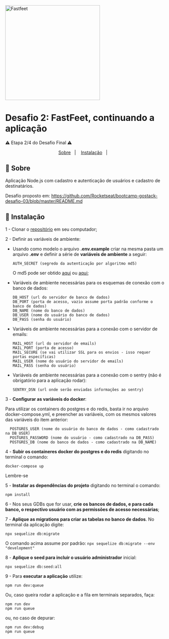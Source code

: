 <img alt="Fastfeet" title="Fastfeet" src="https://github.com/Rocketseat/bootcamp-gostack-desafio-02/raw/master/.github/logo.png" width="300px" style="max-width:100%;">

# Desafio 2: FastFeet, continuando a aplicação
⚠️ Etapa 2/4 do Desafio Final ⚠️


<p align="center">
  <a href="#-sobre">Sobre</a>&nbsp;&nbsp;&nbsp;|&nbsp;&nbsp;&nbsp;
  <a href="#-instalação">Instalação</a>&nbsp;&nbsp;&nbsp;|&nbsp;&nbsp;&nbsp;
</p>


## 🚀 **Sobre**
Aplicação Node.js com cadastro e autenticação de usuários e cadastro de destinatários.

Desafio proposto em: https://github.com/Rocketseat/bootcamp-gostack-desafio-03/blob/master/README.md

## 🚀 **Instalação**
1 - Clonar o <a href="https://github.com/MateusTymoniuk/bootcamp-gostack-desafio-03">repositório</a> em seu computador;

2 - Definir as variáveis de ambiente:

  - Usando como modelo o arquivo **.env.example** criar na mesma pasta um arquivo **.env** e definir a série de **variáveis de ambiente** a seguir:

        AUTH_SECRET (segredo da autenticação por algoritmo md5)

    O md5 pode ser obtido <a href="https://www.md5online.org/">aqui</a> ou <a href="https://www.md5hashgenerator.com/">aqui</a>;

  - Variáveis de ambiente necessárias para os esquemas de conexão com o banco de dados:

        DB_HOST (url do servidor de banco de dados)
        DB_PORT (porta de acesso, vazio assume porta padrão conforme o banco de dados)
        DB_NAME (nome do banco de dados)
        DB_USER (nome do usuário do banco de dados)
        DB_PASS (senha do usuário)

  - Variáveis de ambiente necessárias para a conexão com o servidor de emails:

        MAIL_HOST (url do servidor de emails)
        MAIL_PORT (porta de acesso)
        MAIL_SECURE (se vai utilizar SSL para os envios - isso requer portas específicas)
        MAIL_USER (nome do usuário do servidor de emails)
        MAIL_PASS (senha do usuário)

  - Variáveis de ambiente necessárias para a conexão com o sentry (não é obrigatório para a aplicação rodar):

        SENTRY_DSN (url onde serão enviadas informações ao sentry)

3 - **Configurar as variáveis do docker**:

  Para utilizar os containers do postgres e do redis, basta ir no arquivo docker-compose.yml, e preencher as variáveis, com os mesmos valores das variáveis do item anterior:

      POSTGRES_USER (nome do usuário do banco de dados - como cadastrado na DB_USER)
      POSTGRES_PASSWORD (nome do usuário - como cadastrado na DB_PASS)
      POSTGRES_DB (nome do banco de dados - como cadastrado na DB_NAME)

4 - **Subir os containeres docker do postgres e do redis** digitando no terminal o comando:

    docker-compose up

  Lembre-se

5 - **Instalar as dependências do projeto** digitando no terminal o comando:

    npm install

6 - Nos seus GDBs que for usar, **crie os bancos de dados, e para cada banco, o respectivo usuário com as permissões de acesso necessárias**;

7 - **Aplique as migrations para criar as tabelas no banco de dados**. No terminal da aplicação digite:

    npx sequelize db:migrate

  O comando acima assume por padrão: `npx sequelize db:migrate --env "development"`

8 - **Aplique o seed para incluir o usuário administrador** inicial:

    npx sequelize db:seed:all

9 - Para **executar a aplicação** utilize:

    npm run dev:queue

Ou, caso queira rodar a aplicação e a fila em terminais separados, faça:

    npm run dev
    npm run queue

ou, no caso de depurar:

    npm run dev:debug
    npm run queue
